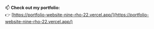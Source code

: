 📫 **Check out my portfolio:**  
👉 [https://portfolio-website-nine-rho-22.vercel.app/](https://portfolio-website-nine-rho-22.vercel.app/)
